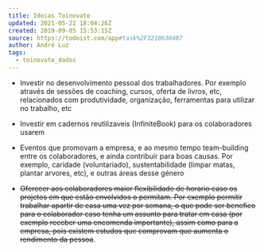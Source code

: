 ```yaml
---
title: Ideias Toinovate
updated: 2021-05-22 18:04:26Z
created: 2019-09-05 15:53:15Z
source: https://todoist.com/app#task%2F3210636487
author: André Luz
tags:
  - toinovate_dados
---
```


- Investir no desenvolvimento pessoal dos trabalhadores. Por exemplo através de sessões de coaching, cursos, oferta de livros, etc, relacionados com produtividade, organização, ferramentas para utilizar no trabalho, etc

- Investir em cadernos reutilizaveis (InfiniteBook) para os colaboradores usarem

- Eventos que promovam a empresa, e ao mesmo tempo team-building entre os colaboradores, e ainda contribuir para boas causas. Por exemplo, caridade (voluntariado), sustentabilidade (limpar matas, plantar arvores, etc), e outras áreas desse género

- <s>Oferecer aos colaboradores maior flexibilidade de horario caso os projetos em que estão envolvidos o permitam. Por exemplo permitir trabalhar apartir de casa uma vez por semana, o que pode ser benefico para o colaborador caso tenha um assunto para tratar em casa (por exemplo receber uma encomenda importante), assim como para a empresa, pois existem estudos que comprovam que aumenta o rendimento da pessoa</s>.